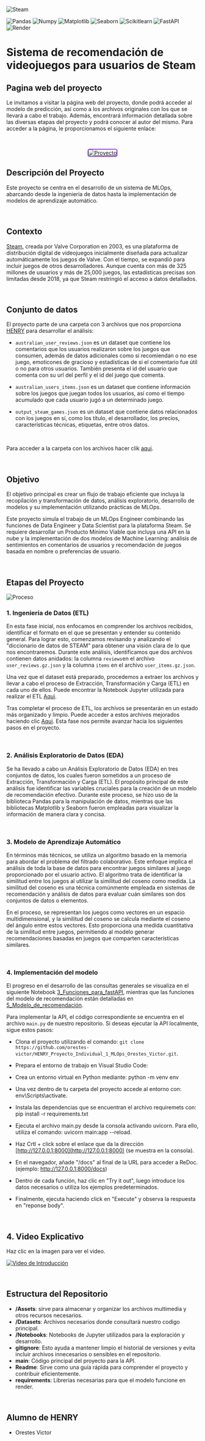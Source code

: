 ![Steam](Assets/Steam.png)
<br />


   
![Pandas](https://img.shields.io/badge/-Pandas-333333?style=flat&logo=pandas)
![Numpy](https://img.shields.io/badge/-Numpy-333333?style=flat&logo=numpy)
![Matplotlib](https://img.shields.io/badge/-Matplotlib-333333?style=flat&logo=matplotlib)
![Seaborn](https://img.shields.io/badge/-Seaborn-333333?style=flat&logo=seaborn)
![Scikitlearn](https://img.shields.io/badge/-Scikitlearn-333333?style=flat&logo=scikitlearn)
![FastAPI](https://img.shields.io/badge/-FastAPI-333333?style=flat&logo=fastapi)
![Render](https://img.shields.io/badge/-Render-333333?style=flat&logo=render)
<br />


# Sistema de recomendación de videojuegos para usuarios de Steam

## Pagina web del proyecto

Le invitamos a visitar la página web del proyecto, donde podrá acceder al modelo de predicción, así como a los archivos originales con los que se llevará a cabo el trabajo. Además, encontrará información detallada sobre las diversas etapas del proyecto y podrá conocer al autor del mismo. Para acceder a la página, le proporcionamos el siguiente enlace:

<br/>

<p align="center">
  <a href="https://orestesvictor.wixsite.com/henrylabs" target="_blank">
    <img src="https://img.shields.io/badge/Proyecto-%23000000.svg?&style=for-the-badge&logoColor=white&color=4B0082&labelColor=000000&logoWidth=20" alt="Proyecto" style="border: 2px solid #8A2BE2; border-radius: 5px;">
  </a>
</p>




## Descripción del Proyecto

Este proyecto se centra en el desarrollo de un sistema de MLOps, abarcando desde la ingeniería de datos hasta la implementación de modelos de aprendizaje automático.

<br/>

## Contexto

[Steam](https://store.steampowered.com/?l=spanish), creada por Valve Corporation en 2003, es una plataforma de distribución digital de videojuegos inicialmente diseñada para actualizar automáticamente los juegos de Valve. Con el tiempo, se expandió para incluir juegos de otros desarrolladores. Aunque cuenta con más de 325 millones de usuarios y más de 25,000 juegos, las estadísticas precisas son limitadas desde 2018, ya que Steam restringió el acceso a datos detallados.

<br/>

## Conjunto de datos

El proyecto parte de una carpeta con 3 archivos  que nos proporciona [HENRY](https://www.soyhenry.com/) para desarrollar el análisis:

* `australian_user_reviews.json` es un dataset que contiene los comentarios que los usuarios realizaron sobre los juegos que consumen, además de datos adicionales como si recomiendan o no ese juego, emoticones de gracioso y estadísticas de si el comentario fue útil o no para otros usuarios. También presenta el id del usuario que comenta con su url del perfil y el id del juego que comenta.

* `australian_users_items.json` es un dataset que contiene información sobre los juegos que juegan todos los usuarios, así como el tiempo acumulado que cada usuario jugó a un determinado juego.

* `output_steam_games.json` es un dataset que contiene datos relacionados con los juegos en sí, como los título, el desarrollador, los precios, características técnicas, etiquetas, entre otros datos.
<br/>

Para acceder a la carpeta con los archivos hacer clik [aqui](https://drive.google.com/drive/folders/1HqBG2-sUkz_R3h1dZU5F2uAzpRn7BSpj).

<br/>


## Objetivo

El objetivo principal es crear un flujo de trabajo eficiente que incluya la recopilación y transformación de datos, análisis exploratorio, desarrollo de modelos y su implementación utilizando prácticas de MLOps. <p/>

Este proyecto simula el trabajo de un MLOps Engineer combinando las funciones de Data Engineer y Data Scientist para la plataforma Steam. Se requiere desarrollar un Producto Mínimo Viable que incluya una API en la nube y la implementación de dos modelos de Machine Learning: análisis de sentimientos en comentarios de usuarios y recomendación de juegos basada en nombre o preferencias de usuario.

<br/>

## Etapas del Proyecto


![Proceso](Assets/Procesos_MLOps.png)
<br />

### 1. Ingeniería de Datos (ETL)
En esta fase inicial, nos enfocamos en comprender los archivos recibidos, identificar el formato en el que se presentan y entender su contenido general. Para lograr esto, comenzamos revisando y analizando el "diccionario de datos de STEAM" para obtener una visión clara de lo que nos encontraremos. Durante este análisis, identificamos que dos archivos contienen datos anidados: la columna `reviews`en el archivo `user_reviews.gz.json` y la columna `items` en el archivo `user_items.gz.json`.

Una vez que el dataset está preparado, procedemos a extraer los archivos y llevar a cabo el proceso de Extracción, Transformación y Carga (ETL) en cada uno de ellos. Puede encontrar la Notebook Jupyter utilizada para realizar el ETL [Aqui](https://colab.research.google.com/drive/1wpoG_OeerKu2RNRqlkmaiyt9TrYebUN9?usp=drive_link).

Tras completar el proceso de ETL, los archivos se presentarán en un estado más organizado y limpio. Puede acceder a estos archivos mejorados haciendo clic [Aqui](https://drive.google.com/drive/folders/1qvEJ80g96ZBjeuiH_M_Nv5Mnr_GACZ0t?usp=drive_link). Esta fase nos permite avanzar hacia los siguientes pasos en el proyecto.

<br />

### 2. Análisis Exploratorio de Datos (EDA)
Se ha llevado a cabo un Análisis Exploratorio de Datos (EDA) en tres conjuntos de datos, los cuales fueron sometidos a un proceso de Extracción, Transformación y Carga (ETL). El propósito principal de este análisis fue identificar las variables cruciales para la creación de un modelo de recomendación efectivo. Durante este proceso, se hizo uso de la biblioteca Pandas para la manipulación de datos, mientras que las bibliotecas Matplotlib y Seaborn fueron empleadas para visualizar la información de manera clara y concisa.

<br />


### 3. Modelo de Aprendizaje Automático
En términos más técnicos, se utiliza un algoritmo basado en la memoria para abordar el problema del filtrado colaborativo. Este enfoque implica el análisis de toda la base de datos para encontrar juegos similares al juego proporcionado por el usuario activo. El algoritmo trata de identificar la similitud entre los juegos al utilizar la similitud del coseno como medida. La similitud del coseno es una técnica comúnmente empleada en sistemas de recomendación y análisis de datos para evaluar cuán similares son dos conjuntos de datos o elementos.

En el proceso, se representan los juegos como vectores en un espacio multidimensional, y la similitud del coseno se calcula mediante el coseno del ángulo entre estos vectores. Esto proporciona una medida cuantitativa de la similitud entre juegos, permitiendo al modelo generar recomendaciones basadas en juegos que comparten características similares.

<br />


### 4. Implementación del modelo
El progreso en el desarrollo de las consultas generales se visualiza en el siguiente Notebook [3_Funciones_para_fastAPI](https://colab.research.google.com/drive/1yUsLQ8KTOljGb2sF0GZGaSlYyWsSntkG?usp=drive_link), mientras que las funciones del modelo de recomendación están detalladas en [5_Modelo_de_recomendación](https://colab.research.google.com/drive/1PJsL7z7FPH19FrA7mg4ncRF1FIbpkci4?usp=drive_link).


Para implementar la API, el código correspondiente se encuentra en el archivo `main.py` de nuestro repositorio. Si deseas ejecutar la API localmente, sigue estos pasos:

* Clona el proyecto utilizando el comando: `git clone https://github.com/orestes-victor/HENRY_Proyecto_Individual_1_MLOps_Orestes_Victor.git`. 

* Prepara el entorno de trabajo en Visual Studio Code:

* Crea un entorno virtual en Python mediante: python -m venv env

* Una vez dentro de tu carpeta del proyecto accede al entorno con: env\Scripts\activate.

* Instala las dependencias que se encuentran el archivo requiremets con: pip install -r requirements.txt

* Ejecuta el archivo main.py desde la consola activando uvicorn. Para ello, utiliza el comando: uvicorn main:app --reload.

* Haz Crtl + click sobre el enlace que da la dirección [http://127.0.0.1:8000](http://127.0.0.1:8000) (se muestra en la consola).

* En el navegador, añade "/docs" al final de la URL para acceder a ReDoc. (ejemplo: http://127.0.0.1:8000/docs)

* Dentro de cada función, haz clic en "Try it out", luego introduce los datos necesarios o utiliza los ejemplos predeterminados.

* Finalmente, ejecuta haciendo click en "Execute" y observa la respuesta en "reponse body".


  <br/>


## 4. Video Explicativo

Haz clic en la imagen para ver el video.

[![Video de Introducción](https://img.youtube.com/vi/TkTCxtYVkzQ/0.jpg)](https://www.youtube.com/watch?v=TkTCxtYVkzQ&ab_channel=VictorO)


<br/>

## Estructura del Repositorio

- **/Assets**: sirve para almacenar y organizar los archivos multimedia y otros recursos necesarios.
- **/Datasets**: Archivos necesarios donde consultará nuestro codigo principal.
- **/Notebooks**: Notebooks de Jupyter utilizados para la exploración y desarrollo.
- **gitignore**: Esto ayuda a mantener limpio el historial de versiones y evita incluir archivos innecesarios o sensibles en el repositorio.
- **main**: Código principal del proyecto para la API.
- **Readme**: Sirve como una guía rápida para comprender el proyecto y contribuir eficientemente.
- **requirements**: Librerias necesarias para que el modelo funcione en render.

<br/>

## Alumno de HENRY

- Orestes Victor
